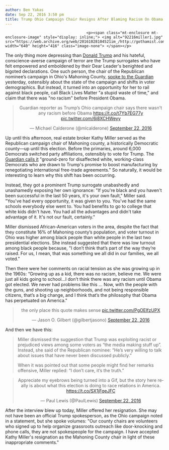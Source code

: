 ```yaml
---
author: Ben Yakas
date: Sep 22, 2016 3:50 pm
title: Trump Ohio Campaign Chair Resigns After Blaming Racism On Obama
---
```


	
										<p><span class="mt-enclosure mt-enclosure-image" style="display: inline;"> <img alt="92216miller1.jpg" src="https://web.archive.org/web/20161028104521im_/http://gothamist.com/attachments/byakas/92216miller1.jpg" width="640" height="416" class="image-none"> </span></p>

<p>The only thing more depressing than <a href="https://web.archive.org/web/20161028104521/http://gothamist.com/tags/donaldtrump">Donald Trump</a> and his hateful, conscience-averse campaign of terror are the Trump surrogates who have felt empowered and emboldened by their Dear Leader&apos;s benighted and bigoted declarations. One such person, the chair of the Republican nominee&#x2019;s campaign in Ohio&apos;s Mahoning County, <a href="https://web.archive.org/web/20161028104521/https://www.theguardian.com/us-news/2016/sep/22/trump-ohio-campaign-chair-no-racism-before-obama?utm_term=Autofeed&amp;CMP=twt_b-gdnnews">spoke to the Guardian</a> yesterday, ostensibly about the state of the campaign and shifts in voter demographics. But instead, it turned into an opportunity for her to rail against black people, call Black Lives Matter &quot;a stupid waste of time,&quot; and claim that there was &quot;no racism&quot; before President Obama. </p>

<center><blockquote class="twitter-tweet" data-lang="en"><p lang="en" dir="ltr">Guardian reporter as Trump&#x2019;s Ohio campaign chair says there wasn&apos;t any racism before Obama <a href="https://web.archive.org/web/20161028104521/https://t.co/t7Yb7EG77y">https://t.co/t7Yb7EG77y</a> <a href="https://web.archive.org/web/20161028104521/https://t.co/6i8XCHWeyy">pic.twitter.com/6i8XCHWeyy</a></p>&#x2014; Michael Calderone (@mlcalderone) <a href="https://web.archive.org/web/20161028104521/https://twitter.com/mlcalderone/status/778962312279552000">September 22, 2016</a></blockquote>
<script async src="//web.archive.org/web/20161028104521js_/http://platform.twitter.com/widgets.js" charset="utf-8"></script></center>

<p>Up until this afternoon, real estate broker Kathy Miller served as the Republican campaign chair of Mahoning county, a historically Democratic county&#x2014;up until this election. Before the primaries, around 6,000 Democrats switched party affiliations, ostensibly to vote for Trump. The <a href="https://web.archive.org/web/20161028104521/https://www.theguardian.com/us-news/2016/sep/22/trump-ohio-campaign-chair-no-racism-before-obama?utm_term=Autofeed&amp;CMP=twt_b-gdnnews">Guardian calls it</a> &quot;ground-zero for disaffected white, working-class Democrats who are drawn to Trump&apos;s promise to boost manufacturing by renegotiating international free-trade agreements.&quot; So naturally, it would be interesting to learn why this shift has been occurring.</p>

<p>Instead, they got a prominent Trump surrogate unabashedly and unashamedly exposing her own ignorance: &quot;If you&apos;re black and you haven&apos;t been successful in the last 50 years, it&apos;s your own fault,&quot; Miller said. &quot;You&apos;ve had every opportunity, it was given to you. You&apos;ve had the same schools everybody else went to. You had benefits to go to college that white kids didn&apos;t have. You had all the advantages and didn&apos;t take advantage of it. It&apos;s not our fault, certainly.&quot;</p>

<p>Miller dismissed African-American voters in the area, despite the fact that they constitute 16% of Mahoning county&#x2019;s population, and voter turnout in Ohio was higher among black people than white people in the last two presidential elections. She instead suggested that there was low turnout among black people because, &quot;I don&#x2019;t think that&#x2019;s part of the way they&#x2019;re raised. For us, I mean, that was something we all did in our families, we all voted.&quot;</p>

<p>Then there were her comments on racial tension as she was growing up in the 1960s: &#x201C;Growing up as a kid, there was no racism, believe me. We were just all kids going to school...I don&#x2019;t think there was any racism until Obama got elected. We never had problems like this ... Now, with the people with the guns, and shooting up neighborhoods, and not being responsible citizens, that&#x2019;s a big change, and I think that&#x2019;s the philosophy that Obama has perpetuated on America.&quot;</p>

<center><blockquote class="twitter-tweet" data-lang="en"><p lang="en" dir="ltr">the only place this quote makes sense <a href="https://web.archive.org/web/20161028104521/https://t.co/PgOEIfzUPX">pic.twitter.com/PgOEIfzUPX</a></p>&#x2014; Jason O. Gilbert (@gilbertjasono) <a href="https://web.archive.org/web/20161028104521/https://twitter.com/gilbertjasono/status/779006464585191424">September 22, 2016</a></blockquote>
<script async src="//web.archive.org/web/20161028104521js_/http://platform.twitter.com/widgets.js" charset="utf-8"></script></center>

<p>And then we have this:</p>

<blockquote>Miller dismissed the suggestion that Trump was exploiting racist or prejudiced views among some voters as &#x201C;the media making stuff up&#x201D;. Instead, she said of the Republican nominee: &#x201C;He&#x2019;s very willing to talk about issues that have never been discussed publicly.&#x201D;

<p>When it was pointed out that some people might find her remarks offensive, Miller replied: &#x201C;I don&#x2019;t care, it&#x2019;s the truth.&#x201D;</p></blockquote><p></p>

<center><blockquote class="twitter-tweet" data-lang="en"><p lang="en" dir="ltr">Appreciate my eyebrows being turned into a Gif, but the story here really is about what this election is doing to race relations in America. <a href="https://web.archive.org/web/20161028104521/https://t.co/SX1jFqeJFC">https://t.co/SX1jFqeJFC</a></p>&#x2014; Paul Lewis (@PaulLewis) <a href="https://web.archive.org/web/20161028104521/https://twitter.com/PaulLewis/status/778983458940997634">September 22, 2016</a></blockquote>
<script async src="//web.archive.org/web/20161028104521js_/http://platform.twitter.com/widgets.js" charset="utf-8"></script></center>

<p>After the interview blew up today, Miller offered her resignation. She may not have been an official Trump spokesperson, as the Ohio campaign noted in a statement, but she spoke volumes: &quot;Our county chairs are volunteers who signed up to help organize grassroots outreach like door-knocking and phone calls, they are not spokespeople for the campaign. I have accepted Kathy Miller&apos;s resignation as the Mahoning County chair in light of these inappropriate comments.&quot; </p>					
										
									
				